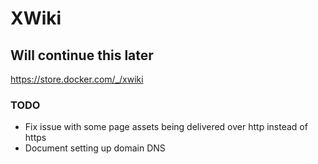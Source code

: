 # XWiki

## Will continue this later

<https://store.docker.com/_/xwiki>

### TODO

* Fix issue with some page assets being delivered over http instead of https
* Document setting up domain DNS